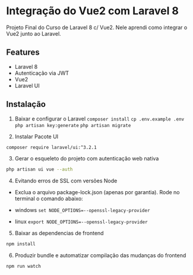 
# Integração do Vue2 com Laravel 8
Projeto Final do Curso de Laravel 8 c/ Vue2. Nele aprendi como integrar o Vue2 junto ao Laravel.

## Features

- Laravel 8
- Autenticação via JWT
- Vue2
- Laravel UI


## Instalação

1) Baixar e configurar o Laravel
`
composer install
`
`
cp .env.example .env
`
`
php artisan key:generate
`
`
php artisan migrate
`

2) Instalar Pacote UI
```sh
composer require laravel/ui:^3.2.1
```
3) Gerar o esqueleto do projeto com autenticação web nativa
```sh
php artisan ui vue --auth
```
4) Evitando erros de SSL com versões Node 
- Exclua o arquivo package-lock.json (apenas por garantia). Rode no terminal o comando abaixo:

- windows
`set NODE_OPTIONS=--openssl-legacy-provider`
- linux
`export NODE_OPTIONS=--openssl-legacy-provider`
5) Baixar as dependencias de frontend
```sh
npm install
```
6) Produzir bundle  e automatizar compilação das mudanças do frontend
```sh
npm run watch
```
    
